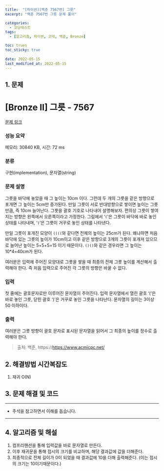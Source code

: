 ```yaml
---
title:  "[파이썬][백준 7567번] 그릇"
excerpt: "백준 7567번 그릇 문제 풀이"

categories:
  - 코딩테스트
tags:
  - [알고리즘, 파이썬, 코테, 백준, Bronze]

toc: trues
toc_sticky: true
 
date: 2022-05-15
last_modified_at: 2022-05-15
---
```



## 1. 문제

# [Bronze II] 그릇 - 7567 

[문제 링크](https://www.acmicpc.net/problem/7567) 

### 성능 요약

메모리: 30840 KB, 시간: 72 ms

### 분류

구현(implementation), 문자열(string)

### 문제 설명

<p>그릇을 바닥에 놓았을 때 그 높이는 10cm 이다. 그런데 두 개의 그릇을 같은 방향으로 포개면 그 높이는 5cm만 증가된다. 만일 그릇이 서로 반대방향으로 쌓이면 높이는 그릇만큼, 즉 10cm 늘어난다. 그릇을 괄호 기호로 나타내어 설명해보자. 편의상 그릇이 쌓여지는 방향은 왼쪽에서 오른쪽이라고 가정한다. 그림에서 ‘<code>(</code>’은 그릇이 바닥에 바로 놓인 상태를 나타내며, ‘<code>)</code>’은 그릇이 거꾸로 놓인 상태를 나타낸다.</p>

<p>만일 그릇이 포개진 모양이 <code>((((</code>와 같다면 전체의 높이는 25cm가 된다. 왜냐하면 처음 바닥에 있는 그릇의 높이가 10cm이고 이후 같은 방향으로 3개의 그릇이 포개져 있으므로 늘어난 높이는 5+5+5=15 이기 때문이다. <code>()()</code>와 같은 경우라면 그 높이는 10*4=40cm가 된다.</p>

<p>여러분은 입력에 주어진 모양대로 그릇을 쌓을 때 최종의 전체 그릇 높이를 계산해서 출력해야 한다. 즉 처음 입력으로 주어진 각 그릇의 방향은 바꿀 수 없다. </p>

### 입력 

 <p>첫 줄에는 괄호문자로만 이루어진 문자열이 주어진다. 입력 문자열에서 열린 괄호 ‘(’은 바로 놓인 그릇, 닫힌 괄호 ‘)’은 거꾸로 놓인 그릇을 나타난다. 문자열의 길이는 3이상 50 이하이다.</p>

### 출력 

 <p>여러분은 그릇 방향이 괄호 문자로 표시된 문자열을 읽어서 그 최종의 높이를 정수로 출력해야 한다.</p>


> 출처: 백준, https://https://www.acmicpc.net/

## 2. 해결방법 시간복잡도
1. 재귀 O(N)


## 3. 문제 해결 및 코드
--- 

<script src="https://gist.github.com/cmblir/d800ead1d38ecb001e6c49e1f3f0f3e1.js"></script>

- 주석을 참고하면서 이해를 돕습니다.
---

## 4. 알고리즘 및 해설

1. 컴프리핸션을 통해 입력값을 바로 문자열로 만든다.
2. 이후 재귀문을 통해 접시의 크기를 비교하며, 해당 결과값에 값을 더해준다.
3. 최종적으로 전체 길이가 0이 되었을 때 결과값에 10을 더해 출력해준다. (이는 접시의 크기는 10이기때문이다.)